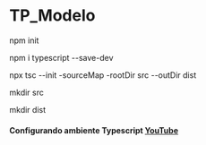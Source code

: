 # TP_Modelo

npm init

npm i typescript --save-dev

npx tsc --init -sourceMap -rootDir src --outDir dist

mkdir src

mkdir dist

#### Configurando ambiente Typescript [YouTube ](https://www.youtube.com/watch?v=_cbT-K1oHXM)
